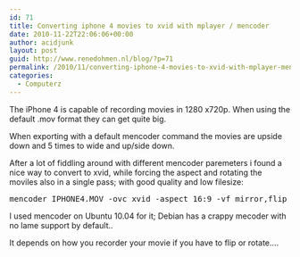 ```yaml
---
id: 71
title: Converting iphone 4 movies to xvid with mplayer / mencoder
date: 2010-11-22T22:06:06+00:00
author: acidjunk
layout: post
guid: http://www.renedohmen.nl/blog/?p=71
permalink: /2010/11/converting-iphone-4-movies-to-xvid-with-mplayer-mencoder/
categories:
  - Computerz
---
```

The iPhone 4 is capable of recording movies in 1280 x720p. When using the default .mov format they can get quite big.

When exporting with a default mencoder command the movies are upside down and 5 times to wide and up/side down.

After a lot of fiddling around with different mencoder paremeters i found a nice way to convert to xvid, while forcing the aspect and rotating the moviles also in a single pass; with good quality and low filesize:

<pre>mencoder IPHONE4.MOV -ovc xvid -aspect 16:9 -vf mirror,flip -oac mp3lame -xvidencopts bitrate=687 -o test.avi</pre>

I used mencoder on Ubuntu 10.04 for it; Debian has a crappy mecoder with no lame support by default..

It depends on how you recorder your movie if you have to flip or rotate&#8230;.